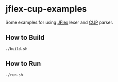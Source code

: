 # jflex-cup-examples
Some examples for using [JFlex](http://jflex.de/) lexer and [CUP](http://www2.cs.tum.edu/projects/cup/) parser.

## How to Build
```
./build.sh
```

## How to Run
```
./run.sh
```
